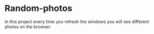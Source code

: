 # Random-photos
In this project every time you refresh the windows you will see different photos on the browser.
